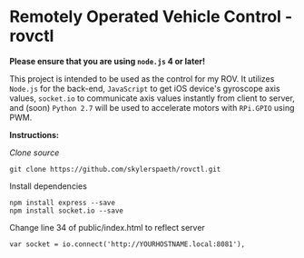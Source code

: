 # Remotely Operated Vehicle Control - rovctl
**Please ensure that you are using `node.js` 4 or later!**

This project is intended to be used as the control for my ROV. It utilizes `Node.js` for the back-end, `JavaScript` to get iOS device's gyroscope axis values, `socket.io` to communicate axis values instantly from client to server, and (soon) `Python 2.7` will be used to accelerate motors with `RPi.GPIO` using PWM.

**Instructions:** 

*Clone source*
```
git clone https://github.com/skylerspaeth/rovctl.git
```

Install dependencies

```
npm install express --save
npm install socket.io --save
```

Change line 34 of public/index.html to reflect server

```
var socket = io.connect('http://YOURHOSTNAME.local:8081'),
```
